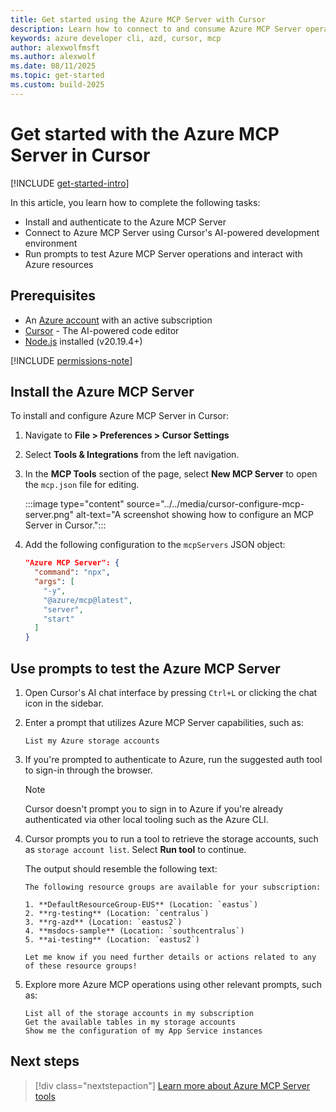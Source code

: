 ```yaml
---
title: Get started using the Azure MCP Server with Cursor
description: Learn how to connect to and consume Azure MCP Server operations with Cursor
keywords: azure developer cli, azd, cursor, mcp
author: alexwolfmsft
ms.author: alexwolf
ms.date: 08/11/2025
ms.topic: get-started
ms.custom: build-2025
---
```


# Get started with the Azure MCP Server in Cursor

[!INCLUDE [get-started-intro](../../includes/get-started-intro.md)]

In this article, you learn how to complete the following tasks:

- Install and authenticate to the Azure MCP Server
- Connect to Azure MCP Server using Cursor's AI-powered development environment
- Run prompts to test Azure MCP Server operations and interact with Azure resources

## Prerequisites

- An [Azure account](https://azure.microsoft.com/free/?ref=microsoft.com&utm_source=microsoft.com&utm_medium=docs&utm_campaign=visualstudio) with an active subscription
- [Cursor](https://cursor.sh/) - The AI-powered code editor
- [Node.js](https://node.org) installed (v20.19.4+)

[!INCLUDE [permissions-note](../../includes/permissions-note.md)]

## Install the Azure MCP Server

To install and configure Azure MCP Server in Cursor:

1. Navigate to **File > Preferences > Cursor Settings**
1. Select **Tools & Integrations** from the left navigation.
1. In the **MCP Tools** section of the page, select **New MCP Server** to open the `mcp.json` file for editing.

    :::image type="content" source="../../media/cursor-configure-mcp-server.png" alt-text="A screenshot showing how to configure an MCP Server in Cursor.":::

1. Add the following configuration to the `mcpServers` JSON object:

    ```json
    "Azure MCP Server": {
      "command": "npx",
      "args": [
        "-y",
        "@azure/mcp@latest",
        "server",
        "start"
      ]
    }
    ```

## Use prompts to test the Azure MCP Server

1. Open Cursor's AI chat interface by pressing `Ctrl+L` or clicking the chat icon in the sidebar.
2. Enter a prompt that utilizes Azure MCP Server capabilities, such as:

    ```text
    List my Azure storage accounts
    ```

3. If you're prompted to authenticate to Azure, run the suggested auth tool to sign-in through the browser.

    > [!NOTE]
    > Cursor doesn't prompt you to sign in to Azure if you're already authenticated via other local tooling such as the Azure CLI.

4. Cursor prompts you to run a tool to retrieve the storage accounts, such as `storage account list`. Select **Run tool** to continue.

    The output should resemble the following text:

    ```output
    The following resource groups are available for your subscription:

    1. **DefaultResourceGroup-EUS** (Location: `eastus`)
    2. **rg-testing** (Location: `centralus`)
    3. **rg-azd** (Location: `eastus2`)
    4. **msdocs-sample** (Location: `southcentralus`)
    5. **ai-testing** (Location: `eastus2`)
    
    Let me know if you need further details or actions related to any of these resource groups!
    ```

5. Explore more Azure MCP operations using other relevant prompts, such as:

    ```text
    List all of the storage accounts in my subscription
    Get the available tables in my storage accounts
    Show me the configuration of my App Service instances
    ```

## Next steps

> [!div class="nextstepaction"]
> [Learn more about Azure MCP Server tools](../../tools/index.md)
